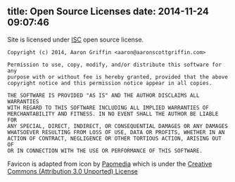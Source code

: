 title: Open Source Licenses
date: 2014-11-24 09:07:46
---

Site is licensed under [ISC](http://en.wikipedia.org/wiki/ISC_license) open source license.

```
Copyright (c) 2014, Aaron Griffin <aaron@aaronscottgriffin.com>

Permission to use, copy, modify, and/or distribute this software for any
purpose with or without fee is hereby granted, provided that the above
copyright notice and this permission notice appear in all copies.

THE SOFTWARE IS PROVIDED "AS IS" AND THE AUTHOR DISCLAIMS ALL WARRANTIES
WITH REGARD TO THIS SOFTWARE INCLUDING ALL IMPLIED WARRANTIES OF
MERCHANTABILITY AND FITNESS. IN NO EVENT SHALL THE AUTHOR BE LIABLE FOR
ANY SPECIAL, DIRECT, INDIRECT, OR CONSEQUENTIAL DAMAGES OR ANY DAMAGES
WHATSOEVER RESULTING FROM LOSS OF USE, DATA OR PROFITS, WHETHER IN AN
ACTION OF CONTRACT, NEGLIGENCE OR OTHER TORTIOUS ACTION, ARISING OUT OF
OR IN CONNECTION WITH THE USE OR PERFORMANCE OF THIS SOFTWARE.
```

Favicon is adapted from icon by [Paomedia](https://www.iconfinder.com/paomedia) which is under the [Creative Commons (Attribution 3.0 Unported) License](https://creativecommons.org/licenses/by/3.0/us/)

